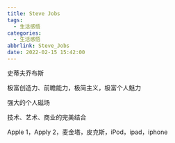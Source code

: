 ```yaml
---
title: Steve Jobs
tags:
  - 生活感悟
categories:
  - 生活感悟
abbrlink: Steve_Jobs
date: 2022-02-15 15:42:00
---
```


史蒂夫乔布斯

极富创造力、前瞻能力，极简主义，极富个人魅力

强大的个人磁场

技术、艺术、商业的完美结合

Apple 1，Apply 2，麦金塔，皮克斯，iPod，ipad，iphone